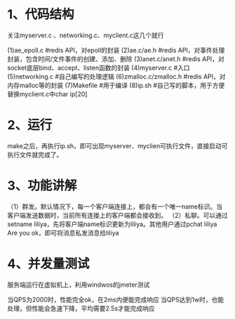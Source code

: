 # 1、代码结构
关注myserver.c 、networking.c、myclient.c这几个就行

(1)ae_epoll.c #redis API，对epoll的封装
(2)ae.c/ae.h  #redis API，对事件处理封装，包含时间/文件事件的创建、添加、删除
(3)anet.c/anet.h  #redis API，对socket底层bind、accept、listen函数的封装
(4)myserver.c     #入口
(5)networking.c    #自己编写的处理逻辑
(6)zmalloc.c/zmalloc.h  #redis API，对内存malloc等的封装
(7)Makefile #用于编译
(8)ip.sh #自己写的脚本，用于方便替换myclient.c中char ip[20]

# 2、运行
make之后，再执行ip.sh，即可出现myserver、myclien可执行文件，直接启动可执行文件就完成了。

# 3、功能讲解
（1）群发。默认情况下，每一个客户端连接上，都会有一个唯一name标识。当客户端发送数据时，当前所有连接上的客户端都会接收到。
（2）私聊。可以通过setname liliya，先将客户端name标识更新为liliya。其他用户通过pchat liliya Are you ok，即可将消息私发消息给liliya

# 4、并发量测试

服务端运行在虚拟机上，利用windwos的jmeter测试

当QPS为2000时，性能完全ok，在2ms内便能完成响应
当QPS达到1w时，也能处理，但性能会急速下降，平均需要2.5s才能完成响应

